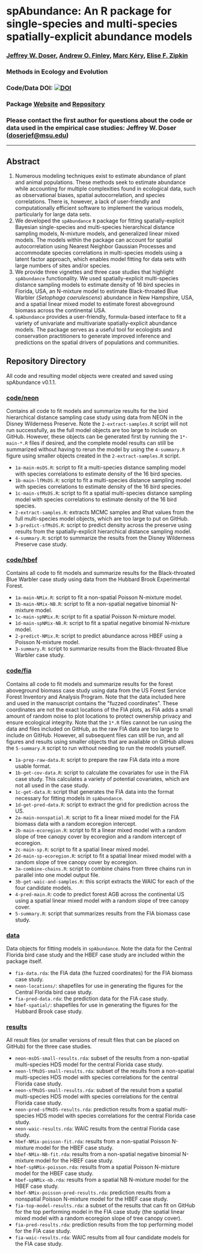 # spAbundance: An R package for single-species and multi-species spatially-explicit abundance models 

### [Jeffrey W. Doser](https://www.jeffdoser.com/), [Andrew O. Finley](https://www.finley-lab.com/), [Marc K&eacute;ry](https://www.mbr-pwrc.usgs.gov/pubanalysis/keryroylebook/), [Elise F. Zipkin](https://zipkinlab.org/) 

### Methods in Ecology and Evolution 

### Code/Data DOI: [![DOI](https://zenodo.org/badge/774694026.svg)](https://zenodo.org/doi/10.5281/zenodo.10841650)

### Package [Website](https://www.jeffdoser.com/files/spabundance-web/) and [Repository](https://github.com/doserjef/spAbundance/)

### Please contact the first author for questions about the code or data used in the empirical case studies: Jeffrey W. Doser (doserjef@msu.edu)

---------------------------------

## Abstract

1. Numerous modeling techniques exist to estimate abundance of plant and animal populations. These methods seek to estimate abundance while accounting for multiple complexities found in ecological data, such as observational biases, spatial autocorrelation, and species correlations. There is, however, a lack of user-friendly and computationally efficient software to implement the various models, particularly for large data sets. 
2. We developed the `spAbundance` `R` package for fitting spatially-explicit Bayesian single-species and multi-species hierarchical distance sampling models, N-mixture models, and generalized linear mixed models. The models within the package can account for spatial autocorrelation using Nearest Neighbor Gaussian Processes and accommodate species correlations in multi-species models using a latent factor approach, which enables model fitting for data sets with large numbers of sites and/or species.
3. We provide three vignettes and three case studies that highlight `spAbundance` functionality. We used spatially-explicit multi-species distance sampling models to estimate density of 16 bird species in Florida, USA, an N-mixture model to estimate Black-throated Blue Warbler (*Setophaga caerulescens*) abundance in New Hampshire, USA, and a spatial linear mixed model to estimate forest aboveground biomass across the continental USA. 
4. `spAbundance` provides a user-friendly, formula-based interface to fit a variety of univariate and multivariate spatially-explicit abundance models. The package serves as a useful tool for ecologists and conservation practitioners to generate improved inference and predictions on the spatial drivers of populations and communities.


## Repository Directory

All code and resulting model objects were created and saved using spAbundance v0.1.1.

### [code/neon](./code/neon)

Contains all code to fit models and summarize results for the bird hierarchical distance sampling case study using data from NEON in the Disney Wilderness Preserve. Note the `2-extract-samples.R` script will not run successfully, as the full model objects are too large to include on GitHub. However, these objects can be generated first by running the `1*-main-*.R` files if desired, and the complete model results can still be summarized without having to rerun the model by using the `4-summary.R` figure using smaller objects created in the `2-extract-samples.R` script.

+ `1a-main-msDS.R`: script to fit a multi-species distance sampling model with species correlations to estimate density of the 16 bird species.
+ `1b-main-lfMsDS.R`: script to fit a multi-species distance sampling model with species correlations to estimate density of the 16 bird species.
+ `1c-main-sfMsDS.R`: script to fit a spatial multi-species distance sampling model with species correlations to estimate density of the 16 bird species.
+ `2-extract-samples.R`: extracts MCMC samples and Rhat values from the full multi-species model objects, which are too large to put on GitHub.
+ `3-predict-sfMsDS.R`: script to predict density across the preserve using results from the spatially-explicit hierarchical distance sampling model.
+ `4-summary.R`: script to summarize the results from the Disney Wilderness Preserve case study.

### [code/hbef](./code/hbef)

Contains all code to fit models and summarize results for the Black-throated Blue Warbler case study using data from the Hubbard Brook Experimental Forest.

+ `1a-main-NMix.R`: script to fit a non-spatial Poisson N-mixture model.
+ `1b-main-NMix-NB.R`: script to fit a non-spatial negative binomial N-mixture model.
+ `1c-main-spNMix.R`: script to fit a spatial Poisson N-mixture model.
+ `1d-main-spNMix-NB.R`: script to fit a spatial negative binomial N-mixture model.
+ `2-predict-NMix.R`: script to predict abundance across HBEF using a Poisson N-mixture model.
+ `3-summary.R`: script to summarize results from the Black-throated Blue Warbler case study. 

### [code/fia](./code/fia)

Contains all code to fit models and summarize results for the forest aboveground biomass case study using data from the US Forest Service Forest Inventory and Analysis Program. Note that the data included here and used in the manuscript contains the "fuzzed coordinates". These coordinates are not the exact locations of the FIA plots, as FIA adds a small amount of random noise to plot locations to protect ownership privacy and ensure ecological integrity. Note that the `1*.R` files cannot be run using the data and files included on GitHub, as the raw FIA data are too large to include on GitHub. However, all subsequent files can still be run,  and all figures and results using smaller objects that are available on GitHub allows the `5-summary.R` script to run without needing to run the models yourself.

+ `1a-prep-raw-data.R`: script to prepare the raw FIA data into a more usable format.
+ `1b-get-cov-data.R`: script to calculate the covariates for use in the FIA case study. This calculates a variety of potential covariates, which are not all used in the case study.
+ `1c-get-data.R`: script that generates the FIA data into the format necessary for fitting models in `spAbundance`.  
+ `1d-get-pred-data.R`: script to extract the grid for prediction across the US.
+ `2a-main-nonspatial.R`: script to fit a linear mixed model for the FIA biomass data with a random ecoregion intercept.
+ `2b-main-ecoregion.R`: script to fit a linear mixed model with a random slope of tree canopy cover by ecoregion and a random intercept of ecoregion.
+ `2c-main-sp.R`: script to fit a spatial linear mixed model.
+ `2d-main-sp-ecoregion.R`: script to fit a spatial linear mixed model with a random slope of tree canopy cover by ecoregion.
+ `3a-combine-chains.R`: script to combine chains from three chains run in parallel into one model output file.
+ `3b-get-waic-and-samples.R`: this script extracts the WAIC for each of the four candidate models. 
+ `4-pred-main.R`: code to predict forest AGB across the continental US using a spatial linear mixed model with a random slope of tree canopy cover.
+ `5-summary.R`: script that summarizes results from the FIA biomass case study.

### [data](./data)

Data objects for fitting models in `spAbundance`. Note the data for the Central Florida bird case study and the HBEF case study are included within the package itself.

+ `fia-data.rda`: the FIA data (the fuzzed coordinates) for the FIA biomass case study.
+ `neon-locations/`: shapefiles for use in generating the figures for the Central Florida bird case study.
+ `fia-pred-data.rda`: the prediction data for the FIA case study.
+ `hbef-spatial/`: shapefiles for use in generating the figures for the Hubbard Brook case study.

### [results](./results)

All result files (or smaller versions of result files that can be placed on GitHub) for the three case studies.

+ `neon-msDS-small-results.rda`: subset of the results from a non-spatial multi-species HDS model for the central Florida case study.
+ `neon-lfMsDS-small-results.rda`: subset of the results from a non-spatial multi-species HDS model with species correlations for the central Florida case study.
+ `neon-sfMsDS-small-results.rda`: subset of the resulst from a spatial multi-species HDS model with species correlations for the central Florida case study.
+ `neon-pred-sfMsDS-results.rda`: prediction results from a spatial multi-species HDS model with species correlations for the central Florida case study.
+ `neon-waic-results.rda`: WAIC results from the central Florida case study.
+ `hbef-NMix-poisson-fit.rda`: results from a non-spatial Poisson N-mixture model for the HBEF case study.
+ `hbef-NMix-NB-fit.rda`: results from a non-spatial negative binomial N-mixture model for the HBEF case study.
+ `hbef-spNMix-poisson.rda`: results from a spatial Poisson N-mixture model for the HBEF case study.
+ `hbef-spNMix-nb.rda`: results from a spatial NB N-mixture model for the HBEF case study.
+ `hbef-NMix-poisson-pred-results.rda`: prediction results from a nonspatial Poisson N-mixture model for the HBEF case study.
+ `fia-top-model-results.rda`: a subset of the results that can fit on GitHub for the top performing model in the FIA case study (the spatial linear mixed model with a random ecoregion slope of tree canopy cover).
+ `fia-pred-results.rda`: prediction results from the top performing model for the FIA case study.
+ `fia-waic-results.rda`: WAIC results from all four candidate models for the FIA case study. 

